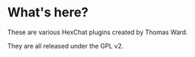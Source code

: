 # What's here?

These are various HexChat plugins created by Thomas Ward.

They are all released under the GPL v2.
